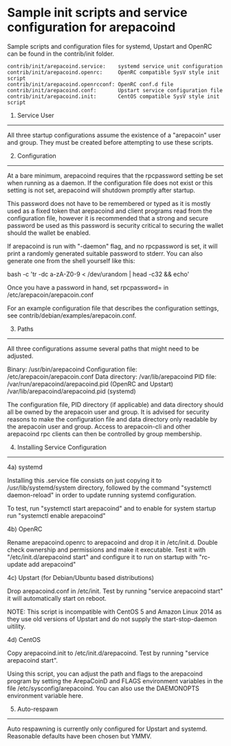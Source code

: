Sample init scripts and service configuration for arepacoind
==========================================================

Sample scripts and configuration files for systemd, Upstart and OpenRC
can be found in the contrib/init folder.

    contrib/init/arepacoind.service:    systemd service unit configuration
    contrib/init/arepacoind.openrc:     OpenRC compatible SysV style init script
    contrib/init/arepacoind.openrcconf: OpenRC conf.d file
    contrib/init/arepacoind.conf:       Upstart service configuration file
    contrib/init/arepacoind.init:       CentOS compatible SysV style init script

1. Service User
---------------------------------

All three startup configurations assume the existence of a "arepacoin" user
and group.  They must be created before attempting to use these scripts.

2. Configuration
---------------------------------

At a bare minimum, arepacoind requires that the rpcpassword setting be set
when running as a daemon.  If the configuration file does not exist or this
setting is not set, arepacoind will shutdown promptly after startup.

This password does not have to be remembered or typed as it is mostly used
as a fixed token that arepacoind and client programs read from the configuration
file, however it is recommended that a strong and secure password be used
as this password is security critical to securing the wallet should the
wallet be enabled.

If arepacoind is run with "-daemon" flag, and no rpcpassword is set, it will
print a randomly generated suitable password to stderr.  You can also
generate one from the shell yourself like this:

bash -c 'tr -dc a-zA-Z0-9 < /dev/urandom | head -c32 && echo'

Once you have a password in hand, set rpcpassword= in /etc/arepacoin/arepacoin.conf

For an example configuration file that describes the configuration settings,
see contrib/debian/examples/arepacoin.conf.

3. Paths
---------------------------------

All three configurations assume several paths that might need to be adjusted.

Binary:              /usr/bin/arepacoind
Configuration file:  /etc/arepacoin/arepacoin.conf
Data directory:      /var/lib/arepacoind
PID file:            /var/run/arepacoind/arepacoind.pid (OpenRC and Upstart)
                     /var/lib/arepacoind/arepacoind.pid (systemd)

The configuration file, PID directory (if applicable) and data directory
should all be owned by the arepacoin user and group.  It is advised for security
reasons to make the configuration file and data directory only readable by the
arepacoin user and group.  Access to arepacoin-cli and other arepacoind rpc clients
can then be controlled by group membership.

4. Installing Service Configuration
-----------------------------------

4a) systemd

Installing this .service file consists on just copying it to
/usr/lib/systemd/system directory, followed by the command
"systemctl daemon-reload" in order to update running systemd configuration.

To test, run "systemctl start arepacoind" and to enable for system startup run
"systemctl enable arepacoind"

4b) OpenRC

Rename arepacoind.openrc to arepacoind and drop it in /etc/init.d.  Double
check ownership and permissions and make it executable.  Test it with
"/etc/init.d/arepacoind start" and configure it to run on startup with
"rc-update add arepacoind"

4c) Upstart (for Debian/Ubuntu based distributions)

Drop arepacoind.conf in /etc/init.  Test by running "service arepacoind start"
it will automatically start on reboot.

NOTE: This script is incompatible with CentOS 5 and Amazon Linux 2014 as they
use old versions of Upstart and do not supply the start-stop-daemon uitility.

4d) CentOS

Copy arepacoind.init to /etc/init.d/arepacoind. Test by running "service arepacoind start".

Using this script, you can adjust the path and flags to the arepacoind program by
setting the ArepaCoinD and FLAGS environment variables in the file
/etc/sysconfig/arepacoind. You can also use the DAEMONOPTS environment variable here.

5. Auto-respawn
-----------------------------------

Auto respawning is currently only configured for Upstart and systemd.
Reasonable defaults have been chosen but YMMV.
